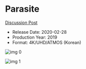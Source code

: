# Parasite

[Discussion Post](https://www.avsforum.com/threads/bass-eq-for-filtered-movies.2995212/post-59179592)

* Release Date: 2020-02-28
* Production Year: 2019
* Format: 4K/UHD/ATMOS (Korean)

![img 0](https://i.imgur.com/u5vHStG.jpg)

![img 1](https://i.imgur.com/syYSn3P.jpg)

